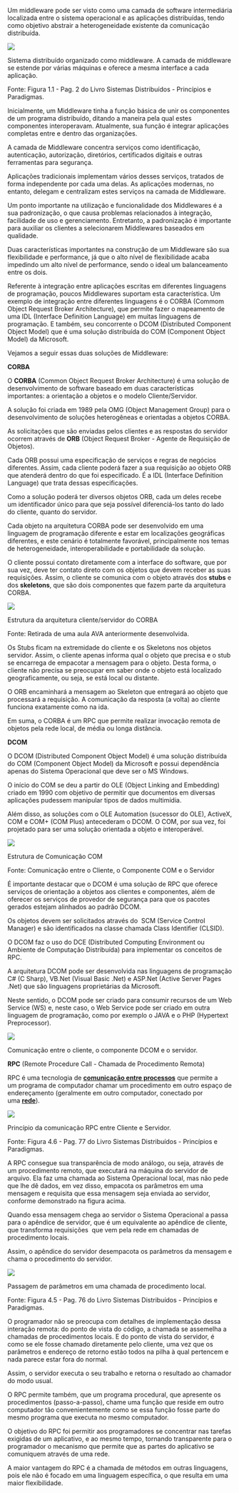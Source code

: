Um middleware pode ser visto como uma camada de software intermediária localizada entre o sistema operacional e as aplicações distribuídas, tendo como objetivo abstrair a heterogeneidade existente da comunicação distribuída.

[![](https://img.uninove.br/static/0/0/0/0/0/0/0/2/9/7/0/297066/19736.png)](https://img.uninove.br/static/0/0/0/0/0/0/0/2/9/7/0/297066/19736.png)

Sistema distribuído organizado como middleware. A camada de middleware se estende por várias máquinas e oferece a mesma interface a cada aplicação.

Fonte: Figura 1.1 - Pag. 2 do Livro Sistemas Distribuídos - Princípios e Paradigmas.

Inicialmente, um Middleware tinha a função básica de unir os componentes de um programa distribuído, ditando a maneira pela qual estes componentes interoperavam. Atualmente, sua função é integrar aplicações completas entre e dentro das organizações.

A camada de Middleware concentra serviços como identificação, autenticação, autorização, diretórios, certificados digitais e outras ferramentas para segurança.

Aplicações tradicionais implementam vários desses serviços, tratados de forma independente por cada uma delas. As aplicações modernas, no entanto, delegam e centralizam estes serviços na camada de Middleware.

Um ponto importante na utilização e funcionalidade dos Middlewares é a sua padronização, o que causa problemas relacionados à integração, facilidade de uso e gerenciamento. Entretanto, a padronização é importante para auxiliar os clientes a selecionarem Middlewares baseados em qualidade.

Duas características importantes na construção de um Middleware são sua flexibilidade e performance, já que o alto nível de flexibilidade acaba impedindo um alto nível de performance, sendo o ideal um balanceamento entre os dois.

Referente à integração entre aplicações escritas em diferentes linguagens de programação, poucos Middlewares suportam esta característica. Um exemplo de integração entre diferentes linguagens é o CORBA (Commom Object Request Broker Architecture), que permite fazer o mapeamento de uma IDL (Interface Definition Language) em muitas linguagens de programação. E também, seu concorrente o DCOM (Distributed Component Object Model) que é uma solução distribuída do COM (Component Object Model) da Microsoft.

Vejamos a seguir essas duas soluções de Middleware:

**CORBA**

O **CORBA** (Common Object Request Broker Architecture) é uma solução de desenvolvimento de software baseado em duas características importantes: a orientação a objetos e o modelo Cliente/Servidor.

A solução foi criada em 1989 pela OMG (Object Management Group) para o desenvolvimento de soluções heterogêneas e orientadas a objetos CORBA.

As solicitações que são enviadas pelos clientes e as respostas do servidor ocorrem através de **ORB** (Object Request Broker - Agente de Requisição de Objetos).

Cada ORB possui uma especificação de serviços e regras de negócios diferentes. Assim, cada cliente poderá fazer a sua requisição ao objeto ORB que atenderá dentro do que foi especificado. É a IDL (Interface Definition Language) que trata dessas especificações.

Como a solução poderá ter diversos objetos ORB, cada um deles recebe um identificador único para que seja possível diferenciá-los tanto do lado do cliente, quanto do servidor.

Cada objeto na arquitetura CORBA pode ser desenvolvido em uma linguagem de programação diferente e estar em localizações geográficas diferentes, e este cenário é totalmente favorável, principalmente nos temas de heterogeneidade, interoperabilidade e portabilidade da solução.

O cliente possui contato diretamente com a interface do software, que por sua vez, deve ter contato direto com os objetos que devem receber as suas requisições. Assim, o cliente se comunica com o objeto através dos **stubs** e dos **skeletons**, que são dois componentes que fazem parte da arquitetura CORBA.

[![](https://img.uninove.br/static/0/0/0/0/0/0/0/2/9/7/3/297316/19737.png)](https://img.uninove.br/static/0/0/0/0/0/0/0/2/9/7/3/297316/19737.png)

Estrutura da arquitetura cliente/servidor do CORBA

Fonte: Retirada de uma aula AVA anteriormente desenvolvida.

Os Stubs ficam na extremidade do cliente e os Skeletons nos objetos servidor. Assim, o cliente apenas informa qual o objeto que precisa e o stub se encarrega de empacotar a mensagem para o objeto. Desta forma, o cliente não precisa se preocupar em saber onde o objeto está localizado geograficamente, ou seja, se está local ou distante.

O ORB encaminhará a mensagem ao Skeleton que entregará ao objeto que processará a requisição. A comunicação da resposta (a volta) ao cliente funciona exatamente como na ida.

Em suma, o CORBA é um RPC que permite realizar invocação remota de objetos pela rede local, de média ou longa distância.

**DCOM**

O DCOM (Distributed Component Object Model) é uma solução distribuída do COM (Component Object Model) da Microsoft e possui dependência apenas do Sistema Operacional que deve ser o MS Windows.

O início do COM se deu a partir do OLE (Object Linking and Embedding) criado em 1990 com objetivo de permitir que documentos em diversas aplicações pudessem manipular tipos de dados multimídia.

Além disso, as soluções com o OLE Automation (sucessor do OLE), ActiveX, COM e COM+ (COM Plus) antecederam o DCOM. O COM, por sua vez, foi projetado para ser uma solução orientada a objeto e interoperável.

[![](https://img.uninove.br/static/0/0/0/0/0/0/0/2/9/7/2/297261/19738.png)](https://img.uninove.br/static/0/0/0/0/0/0/0/2/9/7/2/297261/19738.png)

Estrutura de Comunicação COM

Fonte: Comunicação entre o Cliente, o Componente COM e o Servidor

É importante destacar que o DCOM é uma solução de RPC que oferece serviços de orientação a objetos aos clientes e componentes, além de oferecer os serviços de provedor de segurança para que os pacotes gerados estejam alinhados ao padrão DCOM.

Os objetos devem ser solicitados através do  SCM (Service Control Manager) e são identificados na classe chamada Class Identifier (CLSID).

O DCOM faz o uso do DCE (Distributed Computing Environment ou Ambiente de Computação Distribuída) para implementar os conceitos de RPC.

A arquitetura DCOM pode ser desenvolvida nas linguagens de programação C# (C Sharp), VB.Net (Visual Basic .Net) e ASP.Net (Active Server Pages .Net) que são linguagens proprietárias da Microsoft.

Neste sentido, o DCOM pode ser criado para consumir recursos de um Web Service (WS) e, neste caso, o Web Service pode ser criado em outra linguagem de programação, como por exemplo o JAVA e o PHP (Hypertext Preprocessor).

[![](https://img.uninove.br/static/0/0/0/0/0/0/0/2/9/7/4/297448/19741.png)](https://img.uninove.br/static/0/0/0/0/0/0/0/2/9/7/4/297448/19741.png)

Comunicação entre o cliente, o componente DCOM e o servidor.

**RPC** (Remote Procedure Call - Chamada de Procedimento Remota)

RPC é uma tecnologia de [**comunicação entre processos**](http://pt.wikipedia.org/wiki/Comunica%C3%A7%C3%A3o_entre_processos) que permite a um programa de computador chamar um procedimento em outro espaço de endereçamento (geralmente em outro computador, conectado por uma [**rede**](http://pt.wikipedia.org/wiki/Rede_de_computadores)).

[![](https://img.uninove.br/static/0/0/0/0/0/0/0/2/9/7/4/297449/19744.png)](https://img.uninove.br/static/0/0/0/0/0/0/0/2/9/7/4/297449/19744.png)

Princípio da comunicação RPC entre Cliente e Servidor.

Fonte: Figura 4.6 - Pag. 77 do Livro Sistemas Distribuídos - Princípios e Paradigmas.

A RPC consegue sua transparência de modo análogo, ou seja, através de um procedimento remoto, que executará na máquina do servidor de arquivo. Ela faz uma chamada ao Sistema Operacional local, mas não pede que lhe dê dados, em vez disso, empacota os parâmetros em uma mensagem e requisita que essa mensagem seja enviada ao servidor, conforme demonstrado na figura acima.

Quando essa mensagem chega ao servidor o Sistema Operacional a passa para o apêndice de servidor, que é um equivalente ao apêndice de cliente, que transforma requisições  que vem pela rede em chamadas de procedimento locais.

Assim, o apêndice do servidor desempacota os parâmetros da mensagem e chama o procedimento do servidor.

[![](https://img.uninove.br/static/0/0/0/0/0/0/0/2/9/7/4/297450/19746.png)](https://img.uninove.br/static/0/0/0/0/0/0/0/2/9/7/4/297450/19746.png)

Passagem de parâmetros em uma chamada de procedimento local.

Fonte: Figura 4.5 - Pag. 76 do Livro Sistemas Distribuídos - Princípios e Paradigmas.

O programador não se preocupa com detalhes de implementação dessa interação remota: do ponto de vista do código, a chamada se assemelha a chamadas de procedimentos locais. E do ponto de vista do servidor, é como se ele fosse chamado diretamente pelo cliente, uma vez que os parâmetros e endereço de retorno estão todos na pilha à qual pertencem e nada parece estar fora do normal.

Assim, o servidor executa o seu trabalho e retorna o resultado ao chamador do modo usual.

O RPC permite também, que um programa procedural, que apresente os procedimentos (passo-a-passo), chame uma função que reside em outro computador tão convenientemente como se essa função fosse parte do mesmo programa que executa no mesmo computador.

O objetivo do RPC foi permitir aos programadores se concentrar nas tarefas exigidas de um aplicativo, e ao mesmo tempo, tornando transparente para o programador o mecanismo que permite que as partes do aplicativo se comuniquem através de uma rede.

A maior vantagem do RPC é a chamada de métodos em outras linguagens, pois ele não é focado em uma linguagem específica, o que resulta em uma maior flexibilidade.